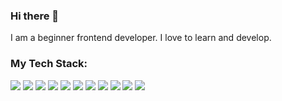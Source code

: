 ### Hi there 👋
I am a beginner frontend developer. I love to learn and develop.

### My Tech Stack:

<img src="https://img.shields.io/badge/html5-red?style=for-the-badge&logo=html5&logoColor=white"/> <img src="https://img.shields.io/badge/css3-blue?style=for-the-badge&logo=css3&logoColor=white"/> <img src="https://img.shields.io/badge/scss/sass-FF1493?style=for-the-badge&logo=sass&logoColor=white"/> <img src="https://img.shields.io/badge/bootstrap-9400D3?style=for-the-badge&logo=bootstrap&logoColor=white"/> <img src="https://img.shields.io/badge/git-FF4500?style=for-the-badge&logo=git&logoColor=white"/> <img src="https://img.shields.io/badge/github-gray?style=for-the-badge&logo=github&logoColor=white"/> <img src="https://img.shields.io/badge/vs code-4169E1?style=for-the-badge&logo=visual studio code&logoColor=white"/> <img src="https://img.shields.io/badge/figma-8A2BE2?style=for-the-badge&logo=figma&logoColor=white"/> <img src="https://img.shields.io/badge/photoshop-0000FF?style=for-the-badge&logo=adobephotoshop&logoColor=white"/> <img src="https://img.shields.io/badge/javascript-FFD700?style=for-the-badge&logo=javascript&logoColor=black"/>  <img src="https://img.shields.io/badge/react-1E90FF?style=for-the-badge&logo=react&logoColor=white"/>









